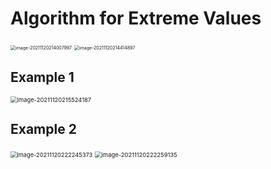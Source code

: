 # Algorithm for Extreme Values

<img src="D:\dev\AllNote\.mdnote\assets\image-20211120214007997.png" alt="image-20211120214007997" style="zoom:50%;" />

<img src="D:\dev\AllNote\.mdnote\assets\image-20211120214414897.png" alt="image-20211120214414897" style="zoom:50%;" />

## Example 1

<img src="D:\dev\AllNote\.mdnote\assets\image-20211120215524187.png" alt="image-20211120215524187" style="zoom:67%;" />

## Example 2

<img src="D:\dev\AllNote\.mdnote\assets\image-20211120222245373.png" alt="image-20211120222245373" style="zoom:66%;" />

<img src="D:\dev\AllNote\.mdnote\assets\image-20211120222259135.png" alt="image-20211120222259135" style="zoom:67%;" />

